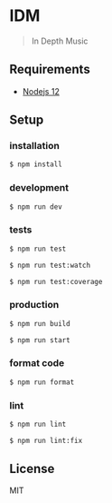 # IDM

> In Depth Music

## Requirements

- [Nodejs 12](https://www.nodejs.org/downloads/)

## Setup

### installation

```sh
$ npm install
```

### development

```sh
$ npm run dev
```

### tests

```sh
$ npm run test
```

```sh
$ npm run test:watch
```

```sh
$ npm run test:coverage
```

### production

```sh
$ npm run build
```

```sh
$ npm run start
```

### format code

```sh
$ npm run format
```

### lint

```sh
$ npm run lint
```

```sh
$ npm run lint:fix
```

## License

MIT
